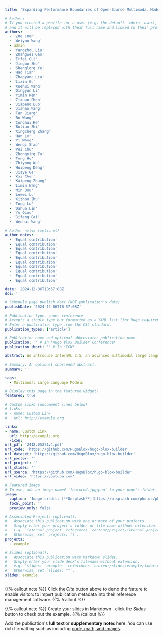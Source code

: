 ```yaml
---
title: 'Expanding Performance Boundaries of Open-Source Multimodal Models with Model, Data, and Test-Time Scaling'

# Authors
# If you created a profile for a user (e.g. the default `admin` user), write the username (folder name) here
# and it will be replaced with their full name and linked to their profile.
authors:
  - 'Zhe Chen'
  - 'Weiyun Wang'
  - admin
  - 'Yangzhou Liu'
  - 'Zhangwei Gao'
  - 'Erfei Cui'
  - 'Jinguo Zhu'
  - 'Shenglong Ye'
  - 'Hao Tian'
  - 'Zhaoyang Liu'
  - 'Lixin Gu'
  - 'Xuehui Wang'
  - 'Qingyun Li'
  - 'Yimin Ren'
  - 'Zixuan Chen'
  - 'Jiapeng Luo'
  - 'Jiahao Wang'
  - 'Tan Jiang'
  - 'Bo Wang'
  - 'Conghui He'
  - 'Botian Shi'
  - 'Xingcheng Zhang'
  - 'Han Lv'
  - 'Yi Wang'
  - 'Wenqi Shao'
  - 'Pei Chu'
  - 'Zhongying Tu'
  - 'Tong He'
  - 'Zhiyong Wu'
  - 'Huipeng Deng'
  - 'Jiaye Ge'
  - 'Kai Chen'
  - 'Kaipeng Zhang'
  - 'Limin Wang'
  - 'Min Dou'
  - 'Lewei Lu'
  - 'Xizhou Zhu'
  - 'Tong Lu'
  - 'Dahua Lin'
  - 'Yu Qiao'
  - 'Jifeng Dai'
  - 'Wenhai Wang'

# Author notes (optional)
author_notes:
  - 'Equal contribution'
  - 'Equal contribution'
  - 'Equal contribution'
  - 'Equal contribution'
  - 'Equal contribution'
  - 'Equal contribution'
  - 'Equal contribution'
  - 'Equal contribution'
  - 'Equal contribution'
  - 'Equal contribution'

date: '2024-12-06T18:57:08Z'
doi: ''

# Schedule page publish date (NOT publication's date).
publishDate: '2024-12-06T18:57:08Z'

# Publication type. paper-conference
# Accepts a single type but formatted as a YAML list (for Hugo requirements).
# Enter a publication type from the CSL standard.
publication_types: ['article']

# Publication name and optional abbreviated publication name.
publication: '' # In *Hugo Blox Builder Conference*
publication_short: '' # In *ICW*

abstract: We introduce InternVL 2.5, an advanced multimodal large language model (MLLM) series that builds upon InternVL 2.0, maintaining its core model architecture while introducing significant enhancements in training and testing strategies as well as data quality. In this work, we delve into the relationship between model scaling and performance, systematically exploring the performance trends in vision encoders, language models, dataset sizes, and test-time configurations. Through extensive evaluations on a wide range of benchmarks, including multi-discipline reasoning, document understanding, multi-image / video understanding, real-world comprehension, multimodal hallucination detection, visual grounding, multilingual capabilities, and pure language processing, InternVL 2.5 exhibits competitive performance, rivaling leading commercial models such as GPT-4o and Claude-3.5-Sonnet. Notably, our model is the first open-source MLLMs to surpass 70% on the MMMU benchmark, achieving a 3.7-point improvement through Chain-of-Thought (CoT) reasoning and showcasing strong potential for test-time scaling. We hope this model contributes to the open-source community by setting new standards for developing and applying multimodal AI systems. HuggingFace demo see https://huggingface.co/spaces/OpenGVLab/InternVL.

# Summary. An optional shortened abstract.
summary: ''

tags:
  - Multimodal Large Language Models

# Display this page in the Featured widget?
featured: true

# Custom links (uncomment lines below)
# links:
# - name: Custom Link
#   url: http://example.org

links:
- name: Custom Link
  url: http://example.org
  -icon: 
url_pdf: '2412.05271v4.pdf'
url_code: 'https://github.com/HugoBlox/hugo-blox-builder'
url_dataset: 'https://github.com/HugoBlox/hugo-blox-builder'
url_poster: ''
url_project: ''
url_slides: ''
url_source: 'https://github.com/HugoBlox/hugo-blox-builder'
url_video: 'https://youtube.com'

# Featured image
# To use, add an image named `featured.jpg/png` to your page's folder.
image:
  caption: 'Image credit: [**Unsplash**](https://unsplash.com/photos/pLCdAaMFLTE)'
  focal_point: ''
  preview_only: false

# Associated Projects (optional).
#   Associate this publication with one or more of your projects.
#   Simply enter your project's folder or file name without extension.
#   E.g. `internal-project` references `content/project/internal-project/index.md`.
#   Otherwise, set `projects: []`.
projects:
  - example

# Slides (optional).
#   Associate this publication with Markdown slides.
#   Simply enter your slide deck's filename without extension.
#   E.g. `slides: "example"` references `content/slides/example/index.md`.
#   Otherwise, set `slides: ""`.
slides: example
---
```


{{% callout note %}}
Click the _Cite_ button above to demo the feature to enable visitors to import publication metadata into their reference management software.
{{% /callout %}}

{{% callout note %}}
Create your slides in Markdown - click the _Slides_ button to check out the example.
{{% /callout %}}

Add the publication's **full text** or **supplementary notes** here. You can use rich formatting such as including [code, math, and images](https://docs.hugoblox.com/content/writing-markdown-latex/).
